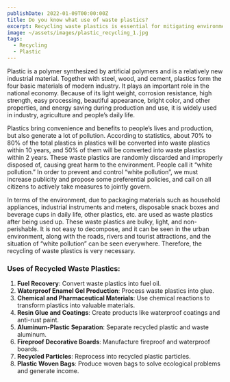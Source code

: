 ```yaml
---
publishDate: 2022-01-09T00:00:00Z
title: Do you know what use of waste plastics?
excerpt: Recycling waste plastics is essential for mitigating environmental pollution, especially "white pollution." This article highlights the various ways waste plastics can be repurposed to contribute to a more sustainable future.
image: ~/assets/images/plastic_recycling_1.jpg
tags:
  - Recycling
  - Plastic
---
```

Plastic is a polymer synthesized by artificial polymers and is a relatively new industrial material. Together with steel, wood, and cement, plastics form the four basic materials of modern industry. It plays an important role in the national economy. Because of its light weight, corrosion resistance, high strength, easy processing, beautiful appearance, bright color, and other properties, and energy saving during production and use, it is widely used in industry, agriculture and people’s daily life.

Plastics bring convenience and benefits to people’s lives and production, but also generate a lot of pollution. According to statistics, about 70% to 80% of the total plastics in plastics will be converted into waste plastics within 10 years, and 50% of them will be converted into waste plastics within 2 years. These waste plastics are randomly discarded and improperly disposed of, causing great harm to the environment. People call it “white pollution.” In order to prevent and control “white pollution”, we must increase publicity and propose some preferential policies, and call on all citizens to actively take measures to jointly govern.

In terms of the environment, due to packaging materials such as household appliances, industrial instruments and meters, disposable snack boxes and beverage cups in daily life, other plastics, etc. are used as waste plastics after being used up. These waste plastics are bulky, light, and non-perishable. It is not easy to decompose, and it can be seen in the urban environment, along with the roads, rivers and tourist attractions, and the situation of “white pollution” can be seen everywhere. Therefore, the recycling of waste plastics is very necessary.


### Uses of Recycled Waste Plastics:
1. **Fuel Recovery**: Convert waste plastics into fuel oil.
2. **Waterproof Enamel Gel Production**: Process waste plastics into glue.
3. **Chemical and Pharmaceutical Materials**: Use chemical reactions to transform plastics into valuable materials.
4. **Resin Glue and Coatings**: Create products like waterproof coatings and anti-rust paint.
5. **Aluminum-Plastic Separation**: Separate recycled plastic and waste aluminum.
6. **Fireproof Decorative Boards**: Manufacture fireproof and waterproof boards.
7. **Recycled Particles**: Reprocess into recycled plastic particles.
8. **Plastic Woven Bags**: Produce woven bags to solve ecological problems and generate income.
